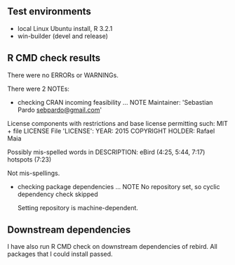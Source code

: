 ## Test environments
* local Linux Ubuntu install, R 3.2.1
* win-builder (devel and release)


## R CMD check results
There were no ERRORs or WARNINGs. 

There were 2 NOTEs:

* checking CRAN incoming feasibility ... NOTE
Maintainer: 'Sebastian Pardo <sebpardo@gmail.com>'

License components with restrictions and base license permitting such:
  MIT + file LICENSE
File 'LICENSE':
  YEAR: 2015
  COPYRIGHT HOLDER: Rafael Maia

Possibly mis-spelled words in DESCRIPTION:
  eBird (4:25, 5:44, 7:17)
  hotspots (7:23)

  Not mis-spellings.


* checking package dependencies ... NOTE
  No repository set, so cyclic dependency check skipped

  Setting repository is machine-dependent.

## Downstream dependencies
I have also run R CMD check on downstream dependencies of rebird.
All packages that I could install passed.
